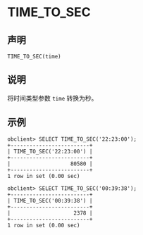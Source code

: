 TIME_TO_SEC 
================================



声明 
-----------------------

```unknow
TIME_TO_SEC(time)
```



说明 
-----------------------

将时间类型参数 `time` 转换为秒。

示例 
-----------------------

```unknow
obclient> SELECT TIME_TO_SEC('22:23:00');
+-------------------------+
| TIME_TO_SEC('22:23:00') |
+-------------------------+
|                   80580 |
+-------------------------+
1 row in set (0.00 sec)

obclient> SELECT TIME_TO_SEC('00:39:38');
+-------------------------+
| TIME_TO_SEC('00:39:38') |
+-------------------------+
|                    2378 |
+-------------------------+
1 row in set (0.00 sec)
```


